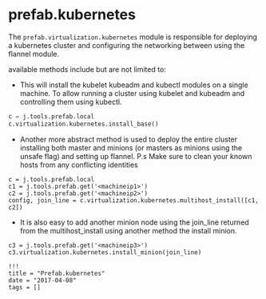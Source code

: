 # prefab.kubernetes

The `prefab.virtualization.kubernetes` module is responsible for deploying a kubernetes cluster and configuring the networking between using the flannel module.

available methods include but are not limited to:

 - This will install the kubelet kubeadm and kubectl modules on a single machine. To allow running a cluster using kubelet and kubeadm and controlling them using kubectl.

```python
c = j.tools.prefab.local
c.virtualization.kubernetes.install_base()
```
 - Another more abstract method is used to deploy the entire cluster installing both master and minions (or masters as minions using the unsafe flag) and setting up flannel.
 P.s Make sure to clean your known hosts from any conflicting identities
```
c = j.tools.prefab.local
c1 = j.tools.prefab.get('<machineip1>')
c2 = j.tools.prefab.get('<machineip2>')
config, join_line = c.virtualization.kubernetes.multihost_install([c1, c2])
```

 - It is also easy to add another minion node using the join_line returned from the multihost_install using another method the install minion.
 ```
 c3 = j.tools.prefab.get('<machineip3>')
 c3.virtualization.kubernetes.install_minion(join_line)
 ```

```
!!!
title = "Prefab.kubernetes"
date = "2017-04-08"
tags = []
```
